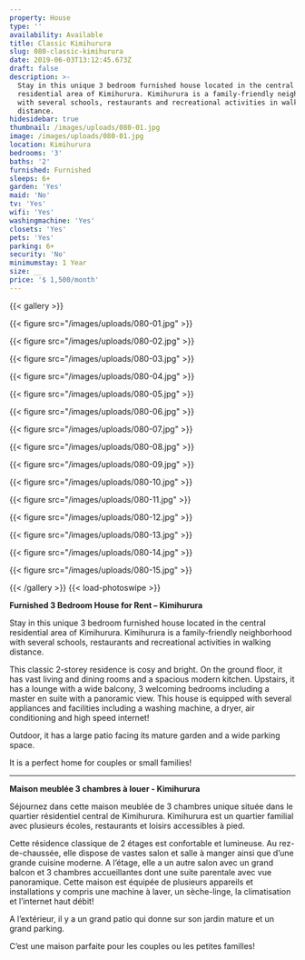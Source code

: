 ```yaml
---
property: House
type: ''
availability: Available
title: Classic Kimihurura
slug: 080-classic-kimihurura
date: 2019-06-03T13:12:45.673Z
draft: false
description: >-
  Stay in this unique 3 bedroom furnished house located in the central
  residential area of Kimihurura. Kimihurura is a family-friendly neighborhood
  with several schools, restaurants and recreational activities in walking
  distance. 
hidesidebar: true
thumbnail: /images/uploads/080-01.jpg
image: /images/uploads/080-01.jpg
location: Kimihurura
bedrooms: '3'
baths: '2'
furnished: Furnished
sleeps: 6+
garden: 'Yes'
maid: 'No'
tv: 'Yes'
wifi: 'Yes'
washingmachine: 'Yes'
closets: 'Yes'
pets: 'Yes'
parking: 6+
security: 'No'
minimumstay: 1 Year
size: __
price: '$ 1,500/month'
---
```

{{< gallery >}} 

{{< figure src="/images/uploads/080-01.jpg" >}} 

{{< figure src="/images/uploads/080-02.jpg" >}}

 {{< figure src="/images/uploads/080-03.jpg" >}} 

{{< figure src="/images/uploads/080-04.jpg" >}}

{{< figure src="/images/uploads/080-05.jpg" >}}

 {{< figure src="/images/uploads/080-06.jpg" >}}

 {{< figure src="/images/uploads/080-07.jpg" >}}

 {{< figure src="/images/uploads/080-08.jpg" >}}

{{< figure src="/images/uploads/080-09.jpg" >}} 

{{< figure src="/images/uploads/080-10.jpg" >}}

 {{< figure src="/images/uploads/080-11.jpg" >}} 

{{< figure src="/images/uploads/080-12.jpg" >}}

{{< figure src="/images/uploads/080-13.jpg" >}}

{{< figure src="/images/uploads/080-14.jpg" >}}

{{< figure src="/images/uploads/080-15.jpg" >}}

 {{< /gallery >}} {{< load-photoswipe >}}

**Furnished 3 Bedroom House for Rent – Kimihurura**

Stay in this unique 3 bedroom furnished house located in the central residential area of Kimihurura. Kimihurura is a family-friendly neighborhood with several schools, restaurants and recreational activities in walking distance. 

This classic 2-storey residence is cosy and bright. On the ground floor, it has vast living and dining rooms and a spacious modern kitchen. Upstairs, it has a lounge with a wide balcony, 3 welcoming bedrooms including a master en suite with a panoramic view. This house is equipped with several appliances and facilities including a washing machine, a dryer, air conditioning and high speed internet!

Outdoor, it has a large patio facing its mature garden and a wide parking space.

It is a perfect home for couples or small families!

- - -

**Maison meublée 3 chambres à louer - Kimihurura**

Séjournez dans cette maison meublée de 3 chambres unique située dans le quartier résidentiel central de Kimihurura. Kimihurura est un quartier familial avec plusieurs écoles, restaurants et loisirs accessibles à pied.

Cette résidence classique de 2 étages est confortable et lumineuse. Au rez-de-chaussée, elle dispose de vastes salon et salle à manger ainsi que d’une grande cuisine moderne. A l’étage, elle a un autre salon avec un grand balcon et 3 chambres accueillantes dont une suite parentale avec vue panoramique. Cette maison est équipée de plusieurs appareils et installations y compris une machine à laver, un sèche-linge, la climatisation et l’internet haut débit!

A l’extérieur, il y a un grand patio qui donne sur son jardin mature et un grand parking.

C’est une maison parfaite pour les couples ou les petites familles!
